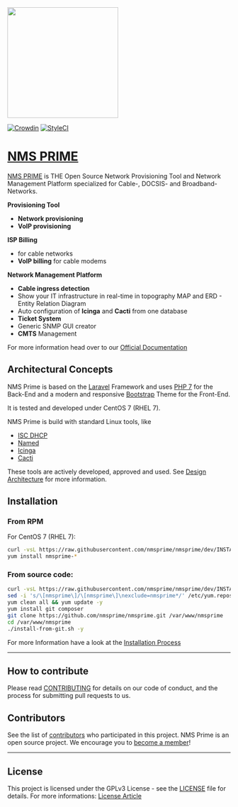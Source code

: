 <img src="https://github.com/nmsprime/nmsprime/raw/dev/public/images/nmsprime-logo.png" width="250"/>

[![Crowdin](https://d322cqt584bo4o.cloudfront.net/nmsprime/localized.svg)](https://crowdin.com/project/nmsprime)
[![StyleCI](https://github.styleci.io/repos/109520753/shield?branch=dev)](https://github.styleci.io/repos/109520753)

# [NMS PRIME](https://nmsprime.com)

[NMS PRIME](https://nmsprime.com) is THE Open Source Network Provisioning Tool and Network Management Platform specialized for Cable-, DOCSIS- and Broadband-Networks.

**Provisioning Tool**
- **Network provisioning**
- **VoIP provisioning**

**ISP Billing**
- for cable networks
- **VoIP billing** for cable modems

**Network Management Platform**
- **Cable ingress detection**
- Show your IT infrastructure in real-time in topography MAP and ERD - Entity Relation Diagram
- Auto configuration of **Icinga** and **Cacti** from one database
- **Ticket System**
- Generic SNMP GUI creator
- **CMTS** Management

For more information head over to our [Official Documentation](https://devel.roetzer-engineering.com/confluence/display/NMS/NMS+PRIME)


## Architectural Concepts

NMS Prime is based on the [Laravel](https://laravel.com/) Framework and uses [PHP 7](https://php.net) for the Back-End and a modern and responsive [Bootstrap](http://getbootstrap.com/) Theme for the Front-End.

It is tested and developed under CentOS 7 (RHEL 7).

NMS Prime is build with standard Linux tools, like
- [ISC DHCP](https://www.isc.org/downloads/dhcp/)
- [Named](https://linux.die.net/man/8/named)
- [Icinga](https://icinga.com/)
- [Cacti](https://www.cacti.net/index.php)

These tools are actively developed, approved and used. See [Design Architecture](https://devel.roetzer-engineering.com/confluence/display/NMS/Architecture+Guidelines) for more information.


## Installation

### From RPM

For CentOS 7 (RHEL 7):

```bash
curl -vsL https://raw.githubusercontent.com/nmsprime/nmsprime/dev/INSTALL-REPO.sh | bash
yum install nmsprime-*
```

### From source code:

```bash
curl -vsL https://raw.githubusercontent.com/nmsprime/nmsprime/dev/INSTALL-REPO.sh | bash
sed -i 's/\[nmsprime\]/\[nmsprime\]\nexclude=nmsprime*/' /etc/yum.repos.d/nmsprime.repo
yum clean all && yum update -y
yum install git composer
git clone https://github.com/nmsprime/nmsprime.git /var/www/nmsprime
cd /var/www/nmsprime
./install-from-git.sh -y
```

For more Information have a look at the [Installation Process](https://devel.roetzer-engineering.com/confluence/display/NMS/Installation)


---

## How to contribute

Please read [CONTRIBUTING](CONTRIBUTING.md) for details on our code of conduct, and the process for submitting pull requests to us.


## Contributors

See the list of [contributors](https://github.com/nmsprime/nmsprime/graphs/contributors) who participated in this project. NMS Prime is an open source project. We encourage you to [become a member](https://www.nmsprime.com/about)!

---

## License

This project is licensed under the GPLv3 License - see the [LICENSE](LICENSE.md) file for details. For more informations: [License Article](https://devel.roetzer-engineering.com/confluence/display/NMS/License)
